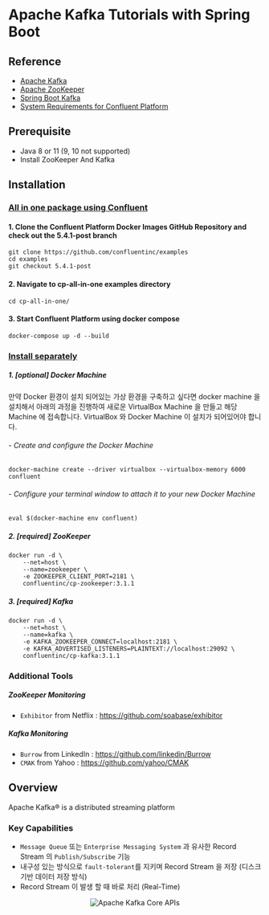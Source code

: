 # Apache Kafka Tutorials with Spring Boot

## Reference

* [Apache Kafka](https://kafka.apache.org/)
* [Apache ZooKeeper](https://zookeeper.apache.org/)
* [Spring Boot Kafka](https://docs.spring.io/spring-boot/docs/2.2.6.RELEASE/reference/htmlsingle/#boot-features-kafka)
* [System Requirements for Confluent Platform](https://docs.confluent.io/current/installation/system-requirements.html)

## Prerequisite

* Java 8 or 11 (9, 10 not supported)
* Install ZooKeeper And Kafka

## Installation

### [All in one package using Confluent](https://docs.confluent.io/current/quickstart/index.html)

#### 1. Clone the Confluent Platform Docker Images GitHub Repository and check out the 5.4.1-post branch

```shell script
git clone https://github.com/confluentinc/examples
cd examples
git checkout 5.4.1-post
```

#### 2. Navigate to cp-all-in-one examples directory

```shell script
cd cp-all-in-one/
```

#### 3. Start Confluent Platform using docker compose

```shell script
docker-compose up -d --build
```

### [Install separately](https://docs.confluent.io/3.1.1/cp-docker-images/docs/quickstart.html)

##### 1. [optional] Docker Machine

만약 Docker 환경이 설치 되어있는 가상 환경을 구축하고 싶다면 docker machine 을 설치해서 아래의 과정을 진행하여 새로운 VirtualBox Machine 을 만들고 해당 Machine 에 접속합니다. VirtualBox 와 Docker Machine 이 설치가 되어있어야 합니다. 

###### - Create and configure the Docker Machine
```shell script
docker-machine create --driver virtualbox --virtualbox-memory 6000 confluent
```

###### - Configure your terminal window to attach it to your new Docker Machine
```shell script
eval $(docker-machine env confluent)
```

##### 2. [required] ZooKeeper

```shell script
docker run -d \
    --net=host \
    --name=zookeeper \
    -e ZOOKEEPER_CLIENT_PORT=2181 \
    confluentinc/cp-zookeeper:3.1.1
```

##### 3. [required] Kafka

```shell script
docker run -d \
    --net=host \
    --name=kafka \
    -e KAFKA_ZOOKEEPER_CONNECT=localhost:2181 \
    -e KAFKA_ADVERTISED_LISTENERS=PLAINTEXT://localhost:29092 \
    confluentinc/cp-kafka:3.1.1
```

### Additional Tools

##### ZooKeeper Monitoring
* `Exhibitor` from Netflix : https://github.com/soabase/exhibitor

##### Kafka Monitoring
* `Burrow` from LinkedIn : https://github.com/linkedin/Burrow
* `CMAK` from Yahoo : https://github.com/yahoo/CMAK

## Overview
Apache Kafka® is a distributed streaming platform

### Key Capabilities
* `Message Queue` 또는 `Enterprise Messaging System` 과 유사한 Record Stream 의 `Publish/Subscribe` 기능
* 내구성 있는 방식으로 `fault-tolerant`를 지키며 Record Stream 을 저장 (디스크 기반 데이터 저장 방식)
* Record Stream 이 발생 할 때 바로 처리 (Real-Time)

<p align="center">
  <img src="https://kafka.apache.org/24/images/kafka-apis.png" alt="Apache Kafka Core APIs"/>
</p>